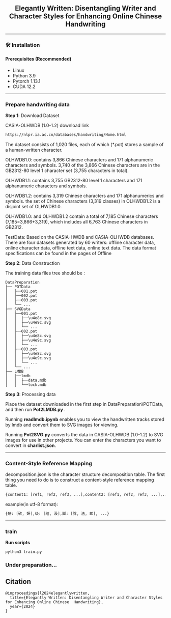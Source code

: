 <div align=center>

## Elegantly Written: Disentangling Writer and Character Styles for Enhancing Online Chinese  Handwriting 

</div>

<hr>

### 🛠️ Installation
#### Prerequisites (Recommended)

- Linux
- Python 3.9
- Pytorch 1.13.1
- CUDA 12.2

<hr>

### Prepare handwriting data

**Step 1**: Download Dataset

CASIA-OLHWDB (1.0-1.2) download link
```bash
https://nlpr.ia.ac.cn/databases/handwriting/Home.html
```

The dataset consists of 1,020 files, each of which (*.pot) stores a sample of a human-written character.

OLHWDB1.0: contains 3,866 Chinese characters and 171 alphanumeric characters and symbols. 3,740 of the 3,866 Chinese characters are in the GB2312-80 level 1 character set (3,755 characters in total).

OLHWDB1.1: contains 3,755 GB2312-80 level 1 characters and 171 alphanumeric characters and symbols.

OLHWDB1.2: contains 3,319 Chinese characters and 171 alphanumerics and symbols. the set of Chinese characters (3,319 classes) in OLHWDB1.2 is a disjoint set of OLHWDB1.0.

OLHWDB1.0: and OLHWDB1.2 contain a total of 7,185 Chinese characters (7,185=3,866+3,319), which includes all 6,763 Chinese characters in GB2312.

TestData: Based on the CASIA-HWDB and CASIA-OLHWDB databases. There are four datasets generated by 60 writers: offline character data, online character data, offline text data, online text data. The data format specifications can be found in the pages of Offline 


**Step 2**: Data Construction

The training data files tree should be :

```
DataPreparation
├── POTData
│   ├──001.pot
│   ├──002.pot
│   ├──003.pot
│   └── ...
├── SVGData
│   ├──001.pot
│   │  ├──\u4e8c.svg
│   │  ├──\u4e9c.svg
│   │  └── ...
│   ├──002.pot
│   │  ├──\u4e8c.svg
│   │  ├──\u4e9c.svg
│   │  └── ...
│   ├──003.pot
│   │  ├──\u4e8c.svg
│   │  ├──\u4e9c.svg
│   │  └── ...
│   └── ...
├── LMDB
│   ├──lmdb
│   │  ├──data.mdb
│   │  └──lock.mdb

```
**Step 3**: Processing data

Place the dataset downloaded in the first step in DataPreparation\POTData, and then run  **Pot2LMDB.py** .

Running **readlmdb.ipynb** enables you to view the handwritten tracks stored by lmdb and convert them to SVG images for viewing.

Running **Pot2SVG.py** converts the data in CASIA-OLHWDB (1.0-1.2) to SVG images for use in other projects. You can enter the characters you want to convert in **charlist.json**.


<hr>

### Content-Style Reference Mapping

decomposition.json  is the character structure decomposition table.  The first thing you need to do is to construct a content-style reference mapping table. 

```bash
{content1: [ref1, ref2, ref3, ...],content2: [ref1, ref2, ref3, ...],...}
```
example(in utf-8 format):

```bash
{研: [砍, 妍],级: [结, 汲],脚: [胖, 法, 即], ...}
```

<hr>

### train

**Run scripts**

```bash
python3 train.py 
```

### Under preparation...

## Citation
```
@inproceedings{l2024elegantlywritten,
  title={Elegantly Written: Disentangling Writer and Character Styles for Enhancing Online Chinese  Handwriting},
  year={2024}
}
```

